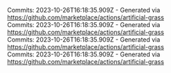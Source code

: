 Commits: 2023-10-26T16:18:35.909Z - Generated via https://github.com/marketplace/actions/artificial-grass
<br>
Commits: 2023-10-26T16:18:35.909Z - Generated via https://github.com/marketplace/actions/artificial-grass
<br>
Commits: 2023-10-26T16:18:35.909Z - Generated via https://github.com/marketplace/actions/artificial-grass
<br>
Commits: 2023-10-26T16:18:35.909Z - Generated via https://github.com/marketplace/actions/artificial-grass
<br>
